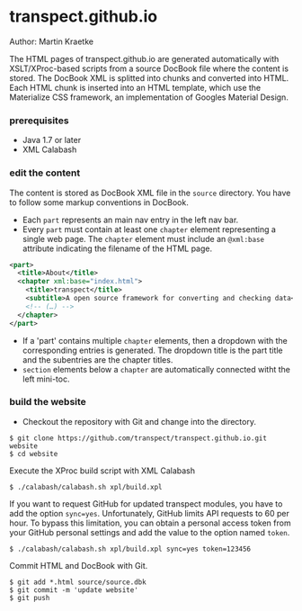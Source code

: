 # transpect.github.io

Author: Martin Kraetke


The HTML pages of transpect.github.io are generated automatically with XSLT/XProc-based scripts from 
a source DocBook file where the content is stored. The DocBook XML is splitted into chunks and converted into HTML. 
Each HTML chunk is inserted into an HTML template, which use the Materialize CSS framework, an 
implementation of Googles Material Design.

### prerequisites

* Java 1.7 or later
* XML Calabash

### edit the content

The content is stored as DocBook XML file in the `source` directory. You have to follow some markup conventions in DocBook.

* Each `part` represents an main nav entry in the left nav bar.
* Every `part` must contain at least one `chapter` element representing a single web page. The `chapter` element must 
include an `@xml:base` attribute indicating the filename of the HTML page.
```xml
<part>
  <title>About</title>
  <chapter xml:base="index.html">
    <title>transpect</title>
    <subtitle>A open source framework for converting and checking data</subtitle>
    <!-- (…) --> 
  </chapter>
</part>
```
* If a 'part' contains multiple `chapter` elements, then a dropdown with the corresponding entries is generated. 
The dropdown title is the part title and the subentries are the chapter titles.
* `section` elements below a `chapter` are automatically connected witht the left mini-toc.

### build the website

* Checkout the repository with Git and change into the directory.

```
$ git clone https://github.com/transpect/transpect.github.io.git website
$ cd website
```
Execute the XProc build script with XML Calabash

```
$ ./calabash/calabash.sh xpl/build.xpl
```

If you want to request GitHub for updated transpect modules, you have to add the option `sync=yes`.
Unfortunately, GitHub limits API requests to 60 per hour. To bypass this limitation, you
can obtain a personal access token from your GitHub personal settings and add the value to the
option named `token`.

```
$ ./calabash/calabash.sh xpl/build.xpl sync=yes token=123456
```

Commit HTML and DocBook with Git.

```
$ git add *.html source/source.dbk
$ git commit -m 'update website'
$ git push
```
